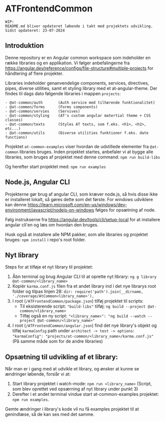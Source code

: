 # ATFrontendCommon

```
WIP:
README.md bliver opdateret løbende i takt med projektets udvikling.
Sidst opdateret: 23-07-2024
```

## Introduktion

Denne repository er en Angular common workspace som indeholder en række libraries og en applikation. Vi følger anbefalingerne fra https://angular.dev/reference/configs/file-structure#multiple-projects for håndtering af flere projekter.

Libraries indeholder genanvendelige components, services, directives, pipes, diverse utilities, samt et styling library med et at-angular-theme. Der findes til dags dato følgende libraries i mappen `projects`:

```
- @at-common/auth       (Auth service med tilhørende funktionalitet)
- @at-common/forms      (Forms components)
- @at-common/servies    (Servives)
- @at-common/styling    (AT's custom angular matertial theme + CSS classes)
- @at-common/texts      (Styles AT texts, som f.eks. <h1>, <h2>, etc...)
- @at-common/utils      (Diverse utilities funktioner f.eks. date functions)
```

Projektet `at-common-examples` viser hvordan de udstillede elementer fra `@at-common` libraries bruges. Inden projektet startes, anbefaler vi at bygge alle libraries, som bruges af projektet med denne command:
`npm run build-libs`

Og herefter start projektet med: `npm run examples`

## Node.js, Angular CLI

Projekterne gør brug af angular CLI, som kræver node.js, så hvis disse ikke er installeret lokalt, så gøres dette som det første. For windows udviklere kan denne https://learn.microsoft.com/en-us/windows/dev-environment/javascript/nodejs-on-windows følges for opsætning af node.

Følg instrukserne fra https://angular.dev/tools/cli/setup-local for at installere angular cli'en og læs om hvordan den bruges.

Husk også at installere alle NPM pakker, som alle libraries og projektet bruges: `npm install` i repo's root folder.

## Nyt library

Steps for at tilføje et nyt library til projektet:

1. Åbn terminal og brug Angular CLI til at oprette nyt library: `ng g library @at-common/<library_name>`
2. Kopiér `karma.conf.js` filen fra et andet library ind i det nye librarys root folder og tilpas linjen 28: `dir: require('path').join(__dirname, './coverage/AtCommon<library_name>'),`
3. I root (`/ATFrontendCommon/package.json`) tilføj projektet til scripts:
   - Til eksisterende script: `"build-libs"` tilføj: `ng build --project @at-common/<library_name>`
   - Tilføj også en ny script: `"<library_name>": "ng build --watch --project @at-common/<library_name>"`
4. I root (`/ATFrontendCommon/angular.json`) find det nye library's objekt og tilføj `karmaConfig` path under `architect -> test -> options`: `"karmaConfig": "projects/at-common/<library_name>/karma.conf.js"` (På samme måde som for de andre libraries)

## Opsætning til udvikling af et library:

Når man er i gang med at udvikle et library, og ønsker at kunne se ændringer løbende, forslår vi at:

1. Start library projektet i watch-mode: `npm run <library_name>` (Script, som blev oprettet ved opsærning af nyt library under punkt 3)
2. Derefter i et andet terminal vindue start at-common-examples projektet: `npm run examples`.

Gemte ændringer i library's kode vil nu få examples projektet til at genindlæse, så de kan ses med det samme.
